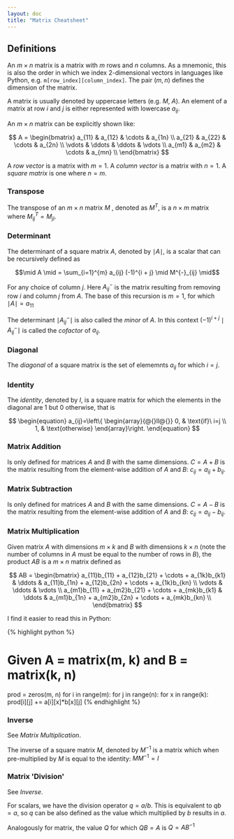 ```yaml
---
layout: doc
title: "Matrix Cheatsheet"
---
```


## Definitions

An $m \times n$ matrix is a matrix with $m$ rows and $n$ columns. As a mnemonic, this is also the order in which we index 2-dimensional vectors in languages like Python, e.g. `m[row_index][column_index]`. The pair $(m, n)$ defines the dimension of the matrix.

A matrix is usually denoted by uppercase letters (e.g. $M$, $A$). An element of a matrix at row $i$ and $j$ is either represented with lowercase $a_{ij}$.

An $m \times n$ matrix can be explicitly shown like:

$$
A = \begin{bmatrix}
    a_{11} & a_{12} & \cdots & a_{1n} \\
    a_{21} & a_{22} & \cdots & a_{2n} \\
    \vdots & \ddots & \ddots & \vdots \\
    a_{m1} & a_{m2} & \cdots & a_{mn} \\
    \end{bmatrix}
$$

A *row vector* is a matrix with $m = 1$. A *column vector* is a matrix with $n = 1$. A *square matrix* is one where $n = m$.

### Transpose

The transpose of an $m \times n$ matrix $M$ , denoted as $M^T$, is a $n \times m$ matrix where $M_{ij}^T = M_{ji}$.

### Determinant

The determinant of a square matrix $A$, denoted by $\mid A \mid$, is a scalar that can be recursively defined as

$$\mid A \mid = \sum_{i=1}^{m}  a_{ij} (-1)^{i + j} \mid M^{-}_{ij} \mid$$

For any choice of column $j$. Here $A_{ij}^{-}$ is the matrix resulting from removing row $i$ and column $j$ from $A$. The base of this recursion is $m = 1$, for which $\mid A \mid = a_{11}$

The determinant $\mid A_{ij}^{-} \mid$ is also called the *minor* of $A$. In this context $(-1)^{i + j} \mid A_{ij}^{-} \mid$ is called the *cofactor* of $a_{ij}$.

### Diagonal

The *diagonal* of a square matrix is the set of elememnts $a_{ij}$ for which $i = j$.

### Identity

The *identity*, denoted by $I$, is a square matrix for which the elements in the diagonal are 1 but 0 otherwise, that is

$$
\begin{equation}
  a_{ij}=\left\{
  \begin{array}{@{}ll@{}}
    0, & \text{if}\ i=j \\
    1, & \text{otherwise}
  \end{array}\right.
\end{equation}
$$

### Matrix Addition

Is only defined for matrices $A$ and $B$ with the same dimensions. $C = A + B$ is the matrix resulting from the element-wise addition of $A$ and $B$: $c_{ij} = a_{ij} + b_{ij}$.

### Matrix Subtraction

Is only defined for matrices $A$ and $B$ with the same dimensions. $C = A - B$ is the matrix resulting from the element-wise addition of $A$ and $B$: $c_{ij} = a_{ij} - b_{ij}$.

### Matrix Multiplication

Given matrix $A$ with dimensions $m \times k$ and $B$ with dimensions $k \times n$ (note the number of columns in $A$ must be equal to the number of rows in $B$), the product $AB$ is a $m \times n$ matrix defined as

$$
AB = \begin{bmatrix}
    a_{11}b_{11} + a_{12}b_{21} + \cdots + a_{1k}b_{k1} & \ddots & a_{11}b_{1n} + a_{12}b_{2n} + \cdots + a_{1k}b_{kn} \\
    \vdots & \ddots & \vdots \\
    a_{m1}b_{11} + a_{m2}b_{21} + \cdots + a_{mk}b_{k1} & \ddots & a_{m1}b_{1n} + a_{m2}b_{2n} + \cdots + a_{mk}b_{kn} \\
    \end{bmatrix}
$$

I find it easier to read this in Python:

{% highlight python %}
# Given A = matrix(m, k) and B = matrix(k, n)
prod = zeros(m, n)
for i in range(m):
    for j in range(n):
        for x in range(k):
            prod[i][j] += a[i][x]*b[x][j]
{% endhighlight %}

### Inverse

See *Matrix Multiplication*.

The inverse of a square matrix $M$, denoted by $M^{-1}$ is a matrix which when pre-multiplied by $M$ is equal to the identity: $M M^{-1} = I$

### Matrix 'Division'

See *Inverse*.

For scalars, we have the division operator $q = a/b$. This is equivalent to $qb = a$, so $q$ can be also defined as the value which multiplied by $b$ results in $a$.

Analogously for matrix, the value $Q$ for which $QB = A$ is $Q = AB^{-1}$
